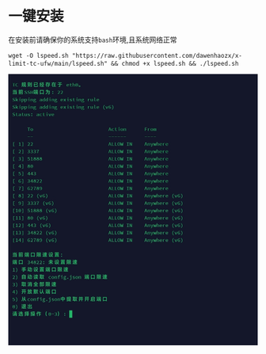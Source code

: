 # 一键安装
在安装前请确保你的系统支持`bash`环境,且系统网络正常  

```
wget -O lspeed.sh "https://raw.githubusercontent.com/dawenhaozx/x-limit-tc-ufw/main/lspeed.sh" && chmod +x lspeed.sh && ./lspeed.sh
```    
 
![image](https://raw.githubusercontent.com/dawenhaozx/x-limit-tc-ufw/main/Screenshot_2024-01-19-22-15-45-630_com.server.auditor.ssh.client-edit.jpg)
